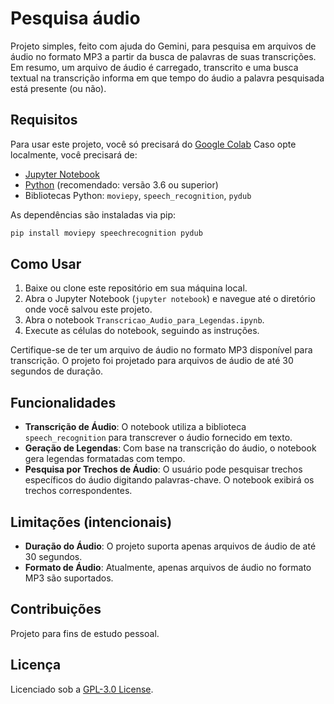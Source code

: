 # Pesquisa áudio

Projeto simples, feito com ajuda do Gemini, para pesquisa em arquivos de áudio no formato MP3 a partir da busca de palavras de suas transcrições. Em resumo, um arquivo de áudio é carregado, transcrito e uma busca textual na transcrição informa em que tempo do áudio a palavra pesquisada está presente (ou não).

## Requisitos

Para usar este projeto, você só precisará do [Google Colab](https://colab.research.google.com)
Caso opte localmente, você precisará de:

- [Jupyter Notebook](https://jupyter.org/install)
- [Python](https://www.python.org/downloads/) (recomendado: versão 3.6 ou superior)
- Bibliotecas Python: `moviepy`, `speech_recognition`, `pydub`

As dependências são instaladas via pip:

```bash
pip install moviepy speechrecognition pydub
```

## Como Usar

1. Baixe ou clone este repositório em sua máquina local.
2. Abra o Jupyter Notebook (`jupyter notebook`) e navegue até o diretório onde você salvou este projeto.
3. Abra o notebook `Transcricao_Audio_para_Legendas.ipynb`.
4. Execute as células do notebook, seguindo as instruções.

Certifique-se de ter um arquivo de áudio no formato MP3 disponível para transcrição. O projeto foi projetado para arquivos de áudio de até 30 segundos de duração.

## Funcionalidades

- **Transcrição de Áudio**: O notebook utiliza a biblioteca `speech_recognition` para transcrever o áudio fornecido em texto.
- **Geração de Legendas**: Com base na transcrição do áudio, o notebook gera legendas formatadas com tempo.
- **Pesquisa por Trechos de Áudio**: O usuário pode pesquisar trechos específicos do áudio digitando palavras-chave. O notebook exibirá os trechos correspondentes.

## Limitações (intencionais)

- **Duração do Áudio**: O projeto suporta apenas arquivos de áudio de até 30 segundos.
- **Formato de Áudio**: Atualmente, apenas arquivos de áudio no formato MP3 são suportados.

## Contribuições

Projeto para fins de estudo pessoal.

## Licença

Licenciado sob a [GPL-3.0 License](LICENSE).
